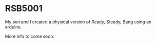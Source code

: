 # RSB5001

My son and I created a physical version of Ready, Steady, Bang using an arduino.

More info to come soon.
